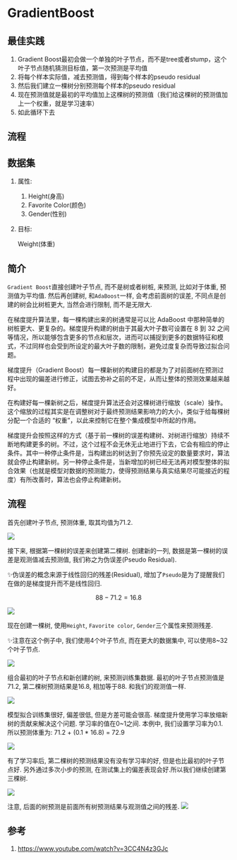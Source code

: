 # GradientBoost

## 最佳实践
1. Gradient Boost最初会做一个单独的叶子节点，而不是tree或者stump，这个叶子节点随机猜测目标值，第一次预测是平均值
2. 将每个样本实际值，减去预测值，得到每个样本的pseudo residual
3. 然后我们建立一棵树分别预测每个样本的pseudo residual
4. 现在预测值就是最初的平均值加上这棵树的预测值（我们给这棵树的预测值加上一个权重，就是学习速率）
5. 如此循环下去

## 流程

## 数据集

1. 属性:
    1. Height(身高)
    2. Favorite Color(颜色)
    3. Gender(性别)
2. 目标:

    Weight(体重)

## 简介


`Gradient Boost`直接创建叶子节点, 而不是树或者树桩, 来预测, 比如对于体重, 预测值为平均值. 然后再创建树, 和`AdaBoost`一样, 会考虑前面树的误差, 不同点是创建的树会比树桩更大, 当然会进行限制, 而不是无限大.


在梯度提升算法里，每一棵构建出来的树通常是可以比 AdaBoost 中那种简单的树桩更大、更复杂的。梯度提升构建的树由于其最大叶子数可设置在 8 到 32 之间等情况，所以能够包含更多的节点和层次，进而可以捕捉到更多的数据特征和模式，不过同样也会受到所设定的最大叶子数的限制，避免过度复杂而导致过拟合问题。

梯度提升（Gradient Boost）每一棵新树的构建目的都是为了对前面树在预测过程中出现的偏差进行修正，试图去弥补之前的不足，从而让整体的预测效果越来越好。

在构建好每一棵新树之后，梯度提升算法还会对这棵树进行缩放（scale）操作。这个缩放的过程其实是在调整树对于最终预测结果影响力的大小，类似于给每棵树分配一个合适的 “权重”，以此来控制它在整个集成模型中所起的作用。

梯度提升会按照这样的方式（基于前一棵树的误差构建树、对树进行缩放）持续不断地构建更多的树。不过，这个过程不会无休无止地进行下去，它会有相应的停止条件。其中一种停止条件是，当构建出的树达到了你预先设定的数量要求时，算法就会停止构建新树。另一种停止条件是，当新增加的树已经无法再对模型整体的拟合效果（也就是模型对数据的预测能力，使得预测结果与真实结果尽可能接近的程度）有所改善时，算法也会停止构建新树。



## 流程

首先创建叶子节点, 预测体重, 取其均值为71.2.

![](./../%E6%A2%AF%E5%BA%A6%E6%8F%90%E5%8D%87_%E5%9B%9E%E5%BD%92/1.png)


接下来, 根据第一棵树的误差来创建第二棵树. 创建新的一列, 数据是第一棵树的误差是观测值减去预测值, 我们称之为伪误差(Pseudo Residual).

✨伪误差的概念来源于线性回归的残差(Residual), 增加了`Pseudo`是为了提醒我们在做的是梯度提升而不是线性回归.

$$ 88-71.2=16.8  $$

![](./../%E6%A2%AF%E5%BA%A6%E6%8F%90%E5%8D%87_%E5%9B%9E%E5%BD%92/2.png)


现在创建一棵树, 使用`Height`, `Favorite color`, `Gender`三个属性来预测残差.

✨注意在这个例子中, 我们使用4个叶子节点, 而在更大的数据集中, 可以使用8~32个叶子节点.

![](./../%E6%A2%AF%E5%BA%A6%E6%8F%90%E5%8D%87_%E5%9B%9E%E5%BD%92/3.gif)

组合最初的叶子节点和新创建的树, 来预测训练集数据. 最初的叶子节点预测值是71.2, 第二棵树预测结果是16.8, 相加等于88. 和我们的观测值一样.

![](./../%E6%A2%AF%E5%BA%A6%E6%8F%90%E5%8D%87_%E5%9B%9E%E5%BD%92/4.gif)


模型拟合训练集很好, 偏差很低, 但是方差可能会很高. 梯度提升使用学习率放缩新树的贡献来解决这个问题. 学习率的值在0~1之间. 本例中, 我们设置学习率为0.1. 所以预测体重为: 71.2 + (0.1 * 16.8) = 72.9

![](./../%E6%A2%AF%E5%BA%A6%E6%8F%90%E5%8D%87_%E5%9B%9E%E5%BD%92/5.png)

有了学习率后, 第二棵树的预测结果没有没有学习率的好, 但是也比最初的叶子节点好. 另外通过多次小步的预测, 在测试集上的偏差表现会好.所以我们继续创建第三棵树.

![](./../%E6%A2%AF%E5%BA%A6%E6%8F%90%E5%8D%87_%E5%9B%9E%E5%BD%92/6.gif)


注意, 后面的树预测是前面所有树预测结果与观测值之间的残差.
![](./../%E6%A2%AF%E5%BA%A6%E6%8F%90%E5%8D%87_%E5%9B%9E%E5%BD%92/7.png)



## 参考

1. https://www.youtube.com/watch?v=3CC4N4z3GJc
